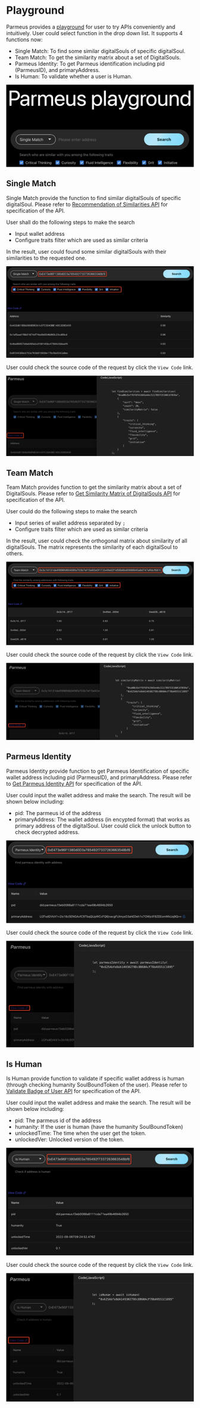 # Playground

Parmeus provides a [playground](https://parmeus-play-ground.test.moblab-us.cn) for user to try APIs conveniently and intuitively. User could select function in the drop down list. It supports 4 functions now:
* Single Match: To find some similar digitalSouls of specific digitalSoul.
* Team Match: To get the similarity matrix about a set of DigitalSouls.
* Parmeus Identity: To get Parmeus identification including pid (ParmeusID), and primaryAddress.
* Is Human: To validate whether a user is Human.

![Parmeus Playground Overview](imgs/parmeus-playground-overview.jpg)

## Single Match

Single Match provide the function to find similar digitalSouls of specific digitalSoul. Please refer to [Recommendation of Similarities API](guide/reference/restful?id=recommendation-of-similarities) for specification of the API.

User shall do the following steps to make the search
* Input wallet address
* Configure traits filter which are used as similar criteria

In the result, user could found some similar digitalSouls with their similarities to the requested one.

![Parmeus Playground Overview](imgs/parmeus-playground-singlematch.jpg)

User could check the source code of the request by click the `View Code` link.

![Parmeus Playground Overview](imgs/parmeus-playground-singlematch-result.jpg)

## Team Match

Team Match provides function to get the similarity matrix about a set of DigitalSouls. Please refer to [Get Similarity Matrix of DigitalSouls API](guide/reference/restful?id=get-similarity-matrix-of-digitalsouls) for specification of the API.

User could do the following steps to make the search
* Input series of wallet address separated by `;`
* Configure traits filter which are used as similar criteria

In the result, user could check the orthogonal matrix about similarity of all digitalSouls. The matrix represents the similarity of each digitalSoul to others.

![Parmeus Playground Overview](imgs/parmeus-playground-teammatch.jpg)

User could check the source code of the request by click the `View Code` link.

![Parmeus Playground Overview](imgs/parmeus-playground-teammatch-result.jpg)

## Parmeus Identity

Parmeus Identity provide function to get Parmeus Identification of specific wallet address including pid (ParmeusID), and primaryAddress. Please refer to [Get Parmeus Identity API](guide/reference/restful?id=get-parmeus-identity) for specification of the API.

User could input the wallet address and make the search. The result will be shown below including:
* pid: The parmeus id of the address
* primaryAddress: The wallet address (in encypted format) that works as primary address of the digitalSoul. User could click the unlock button to check decrypted address.

![Parmeus Playground Overview](imgs/parmeus-playground-identity.jpg)

User could check the source code of the request by click the `View Code` link.

![Parmeus Playground Overview](imgs/parmeus-playground-identity-result.jpg)

## Is Human

Is Human provide function to validate if specific wallet address is human (through checking humanity SoulBoundToken of the user). Please refer to [Validate Badge of User API](guide/reference/restful?id=validate-badge-of-user) for specification of the API.

User could input the wallet address and make the search. The result will be shown below including:
* pid: The parmeus id of the address
* humanity: If the user is human (have the humanity SoulBoundToken)
* unlockedTime: The time when the user get the token.
* unlockedVer: Unlocked version of the token.

![Parmeus Playground Overview](imgs/parmeus-playground-human.jpg)

User could check the source code of the request by click the `View Code` link.

![Parmeus Playground Overview](imgs/parmeus-playground-human-result.jpg)

